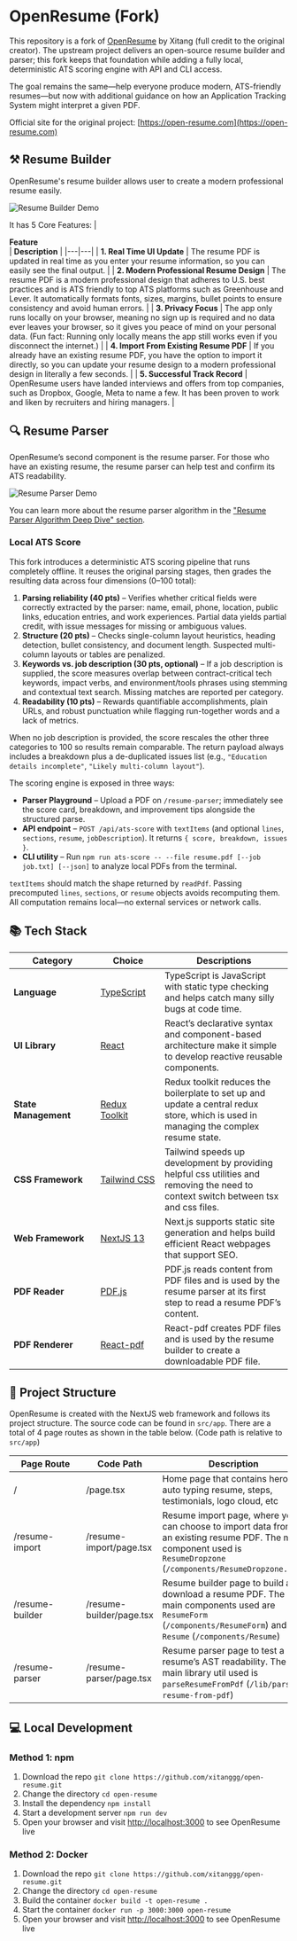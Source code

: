 # OpenResume (Fork)

This repository is a fork of [OpenResume](https://github.com/xitanggg/open-resume/) by Xitang (full credit to the original creator). The upstream project delivers an open-source resume builder and parser; this fork keeps that foundation while adding a fully local, deterministic ATS scoring engine with API and CLI access.

The goal remains the same—help everyone produce modern, ATS-friendly resumes—but now with additional guidance on how an Application Tracking System might interpret a given PDF.

Official site for the original project: [https://open-resume.com](https://open-resume.com)

## ⚒️ Resume Builder

OpenResume's resume builder allows user to create a modern professional resume easily.

![Resume Builder Demo](https://i.ibb.co/jzcrrt8/resume-builder-demo-optimize.gif)

It has 5 Core Features:
| <div style="width:285px">**Feature**</div> | **Description** |
|---|---|
| **1. Real Time UI Update** | The resume PDF is updated in real time as you enter your resume information, so you can easily see the final output. |
| **2. Modern Professional Resume Design** | The resume PDF is a modern professional design that adheres to U.S. best practices and is ATS friendly to top ATS platforms such as Greenhouse and Lever. It automatically formats fonts, sizes, margins, bullet points to ensure consistency and avoid human errors. |
| **3. Privacy Focus** | The app only runs locally on your browser, meaning no sign up is required and no data ever leaves your browser, so it gives you peace of mind on your personal data. (Fun fact: Running only locally means the app still works even if you disconnect the internet.) |
| **4. Import From Existing Resume PDF** | If you already have an existing resume PDF, you have the option to import it directly, so you can update your resume design to a modern professional design in literally a few seconds. |
| **5. Successful Track Record** | OpenResume users have landed interviews and offers from top companies, such as Dropbox, Google, Meta to name a few. It has been proven to work and liken by recruiters and hiring managers. |

## 🔍 Resume Parser

OpenResume’s second component is the resume parser. For those who have an existing resume, the resume parser can help test and confirm its ATS readability.

![Resume Parser Demo](https://i.ibb.co/JvSVwNk/resume-parser-demo-optimize.gif)

You can learn more about the resume parser algorithm in the ["Resume Parser Algorithm Deep Dive" section](https://open-resume.com/resume-parser).

### Local ATS Score

This fork introduces a deterministic ATS scoring pipeline that runs completely offline. It reuses the original parsing stages, then grades the resulting data across four dimensions (0–100 total):

1. **Parsing reliability (40 pts)** – Verifies whether critical fields were correctly extracted by the parser: name, email, phone, location, public links, education entries, and work experiences. Partial data yields partial credit, with issue messages for missing or ambiguous values.
2. **Structure (20 pts)** – Checks single-column layout heuristics, heading detection, bullet consistency, and document length. Suspected multi-column layouts or tables are penalized.
3. **Keywords vs. job description (30 pts, optional)** – If a job description is supplied, the score measures overlap between contract-critical tech keywords, impact verbs, and environment/tools phrases using stemming and contextual text search. Missing matches are reported per category.
4. **Readability (10 pts)** – Rewards quantifiable accomplishments, plain URLs, and robust punctuation while flagging run-together words and a lack of metrics.

When no job description is provided, the score rescales the other three categories to 100 so results remain comparable. The return payload always includes a breakdown plus a de-duplicated issues list (e.g., `"Education details incomplete"`, `"Likely multi-column layout"`).

The scoring engine is exposed in three ways:

- **Parser Playground** – Upload a PDF on `/resume-parser`; immediately see the score card, breakdown, and improvement tips alongside the structured parse.
- **API endpoint** – `POST /api/ats-score` with `textItems` (and optional `lines`, `sections`, `resume`, `jobDescription`). It returns `{ score, breakdown, issues }`.
- **CLI utility** – Run `npm run ats-score -- --file resume.pdf [--job job.txt] [--json]` to analyze local PDFs from the terminal.

`textItems` should match the shape returned by `readPdf`. Passing precomputed `lines`, `sections`, or `resume` objects avoids recomputing them. All computation remains local—no external services or network calls.

## 📚 Tech Stack

| <div style="width:140px">**Category**</div> | <div style="width:100px">**Choice**</div> | **Descriptions** |
|---|---|---|
| **Language** | [TypeScript](https://github.com/microsoft/TypeScript) | TypeScript is JavaScript with static type checking and helps catch many silly bugs at code time. |
| **UI Library** | [React](https://github.com/facebook/react) | React’s declarative syntax and component-based architecture make it simple to develop reactive reusable components. |
| **State Management** | [Redux Toolkit](https://github.com/reduxjs/redux-toolkit) | Redux toolkit reduces the boilerplate to set up and update a central redux store, which is used in managing the complex resume state. |
| **CSS Framework** | [Tailwind CSS](https://github.com/tailwindlabs/tailwindcss) | Tailwind speeds up development by providing helpful css utilities and removing the need to context switch between tsx and css files. |
| **Web Framework** | [NextJS 13](https://github.com/vercel/next.js) | Next.js supports static site generation and helps build efficient React webpages that support SEO. |
| **PDF Reader** | [PDF.js](https://github.com/mozilla/pdf.js) | PDF.js reads content from PDF files and is used by the resume parser at its first step to read a resume PDF’s content. |
| **PDF Renderer** | [React-pdf](https://github.com/diegomura/react-pdf) | React-pdf creates PDF files and is used by the resume builder to create a downloadable PDF file. |

## 📁 Project Structure

OpenResume is created with the NextJS web framework and follows its project structure. The source code can be found in `src/app`. There are a total of 4 page routes as shown in the table below. (Code path is relative to `src/app`)

| <div style="width:115px">**Page Route**</div> | **Code Path** | **Description** |
|---|---|---|
| / | /page.tsx | Home page that contains hero, auto typing resume, steps, testimonials, logo cloud, etc |
| /resume-import | /resume-import/page.tsx | Resume import page, where you can choose to import data from an existing resume PDF. The main component used is `ResumeDropzone` (`/components/ResumeDropzone.tsx`) |
| /resume-builder | /resume-builder/page.tsx | Resume builder page to build and download a resume PDF. The main components used are `ResumeForm` (`/components/ResumeForm`) and `Resume` (`/components/Resume`) |
| /resume-parser | /resume-parser/page.tsx | Resume parser page to test a resume’s AST readability. The main library util used is `parseResumeFromPdf` (`/lib/parse-resume-from-pdf`) |

## 💻 Local Development

### Method 1: npm

1. Download the repo `git clone https://github.com/xitanggg/open-resume.git`
2. Change the directory `cd open-resume`
3. Install the dependency `npm install`
4. Start a development server `npm run dev`
5. Open your browser and visit [http://localhost:3000](http://localhost:3000) to see OpenResume live

### Method 2: Docker

1. Download the repo `git clone https://github.com/xitanggg/open-resume.git`
2. Change the directory `cd open-resume`
3. Build the container `docker build -t open-resume .`
4. Start the container `docker run -p 3000:3000 open-resume`
5. Open your browser and visit [http://localhost:3000](http://localhost:3000) to see OpenResume live
